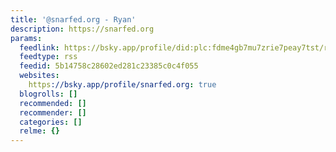 ```yaml
---
title: '@snarfed.org - Ryan'
description: https://snarfed.org
params:
  feedlink: https://bsky.app/profile/did:plc:fdme4gb7mu7zrie7peay7tst/rss
  feedtype: rss
  feedid: 5b14758c28602ed281c23385c0c4f055
  websites:
    https://bsky.app/profile/snarfed.org: true
  blogrolls: []
  recommended: []
  recommender: []
  categories: []
  relme: {}
---
```


